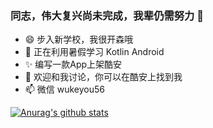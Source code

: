 ### 同志，伟大复兴尚未完成，我辈仍需努力 👋

- 😄 步入新学校，我很开森哦
- 🌱 正在利用暑假学习 Kotlin Android
- ✨ 编写一款App上架酷安
- 💬 欢迎和我讨论，你可以在酷安上找到我 
- 📫 微信 wukeyou56


[![Anurag's github stats](https://github-readme-stats.vercel.app/api?username=worri2004&show_icons=true)](https://github.com/anuraghazra/github-readme-stats)

